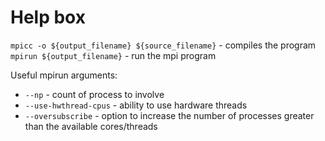 # Help box
`mpicc -o ${output_filename} ${source_filename}` - compiles the program
<br/>
`mpirun ${output_filename}` - run the mpi program

Useful mpirun arguments:
-  `--np` - count of process to involve
-  `--use-hwthread-cpus` - ability to use hardware threads
-  `--oversubscribe` - option to increase the number of processes greater than the available cores/threads
